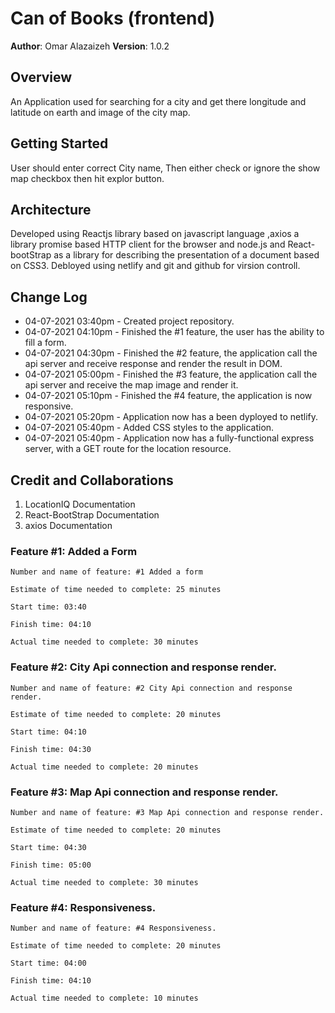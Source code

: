 # Can of Books (frontend)

**Author**: Omar Alazaizeh
**Version**: 1.0.2 

## Overview
<!-- Provide a high level overview of what this application is and why you are building it, beyond the fact that it's an assignment for this class. (i.e. What's your problem domain?) -->
An Application used for searching for a city and get there longitude and latitude on earth and image of the city map.

## Getting Started
<!-- What are the steps that a user must take in order to build this app on their own machine and get it running? -->
User should enter correct City name, Then either check or ignore the show map checkbox then hit explor button.
## Architecture
<!-- Provide a detailed description of the application design. What technologies (languages, libraries, etc) you're using, and any other relevant design information. -->
Developed using Reactjs library based on javascript language ,axios a library promise based HTTP client for the browser and node.js and React-bootStrap as a library for describing the presentation of a document  based on CSS3.
Debloyed using netlify and git and github for virsion controll.

## Change Log
<!-- Use this area to document the iterative changes made to your application as each feature is successfully implemented. Use time stamps. Here's an example: -->
- 04-07-2021 03:40pm - Created project repository.
- 04-07-2021 04:10pm - Finished the #1 feature, the user has the ability to fill a form. 
- 04-07-2021 04:30pm - Finished the #2 feature, the application call the api server and receive response and render the result in DOM. 
- 04-07-2021 05:00pm - Finished the #3 feature, the application call the api server and receive the map image and render it. 
- 04-07-2021 05:10pm - Finished the #4 feature, the application is now responsive. 
- 04-07-2021 05:20pm - Application now has a been dyployed to netlify.
- 04-07-2021 05:40pm - Added CSS styles to the application.
- 04-07-2021 05:40pm - Application now has a fully-functional express server, with a GET route for the location resource.

## Credit and Collaborations
<!-- Give credit (and a link) to other people or resources that helped you build this application. -->
1. LocationIQ Documentation
2. React-BootStrap Documentation
3. axios Documentation

### Feature #1: Added a Form 

```
Number and name of feature: #1 Added a form 

Estimate of time needed to complete: 25 minutes

Start time: 03:40

Finish time: 04:10

Actual time needed to complete: 30 minutes
```
### Feature #2: City Api connection and response render.

```
Number and name of feature: #2 City Api connection and response render.

Estimate of time needed to complete: 20 minutes

Start time: 04:10

Finish time: 04:30

Actual time needed to complete: 20 minutes
```
### Feature #3: Map Api connection and response render.

```
Number and name of feature: #3 Map Api connection and response render.

Estimate of time needed to complete: 20 minutes

Start time: 04:30

Finish time: 05:00

Actual time needed to complete: 30 minutes
```
### Feature #4: Responsiveness.

```
Number and name of feature: #4 Responsiveness. 

Estimate of time needed to complete: 20 minutes

Start time: 04:00

Finish time: 04:10

Actual time needed to complete: 10 minutes
```
